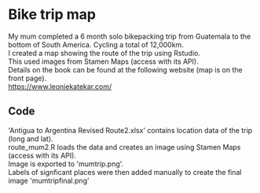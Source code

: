 # Bike trip map
My mum completed a 6 month solo bikepacking trip from Guatemala to the bottom of South America. Cycling a total of 12,000km.  
I created a map showing the route of the trip using Rstudio.  
This used images from Stamen Maps (access with its API).  
Details on the book can be found at the following website (map is on the front page).  
https://www.leoniekatekar.com/


## Code
'Antigua to Argentina Revised Route2.xlsx' contains location data of the trip (long and lat).   
route_mum2.R loads the data and creates an image using Stamen Maps (access with its API).  
Image is exported to 'mumtrip.png'.  
Labels of signficant places were then added manually to create the final image 'mumtripfinal.png'
